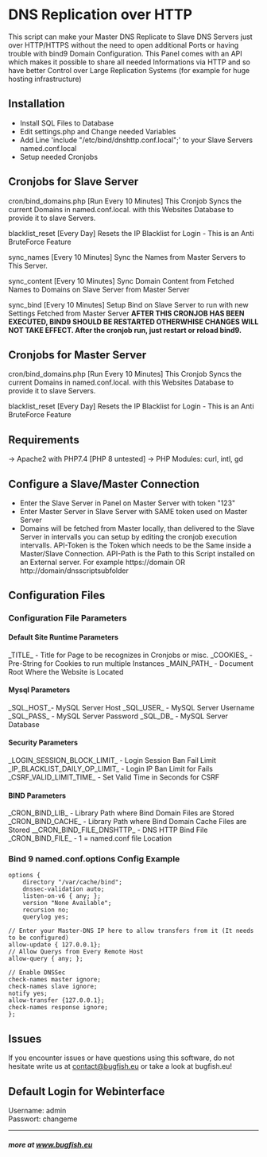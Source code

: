 


# DNS Replication over HTTP
This script can make your Master DNS Replicate to Slave DNS Servers just over HTTP/HTTPS without the need to open additional Ports or having trouble with bind9 Domain Configuration. This Panel comes with an API which makes it possible to share all needed Informations via HTTP and so have better Control over Large Replication Systems (for example for huge hosting infrastructure)

## Installation
* Install SQL Files to Database
* Edit settings.php and Change needed Variables
* Add Line 'include "/etc/bind/dnshttp.conf.local";' to your Slave Servers named.conf.local 
* Setup needed Cronjobs

## Cronjobs for Slave Server
cron/bind_domains.php [Run Every 10 Minutes]
This Cronjob Syncs the current Domains in named.conf.local.
with this Websites Database to provide it to slave Servers.

blacklist_reset [Every Day]
Resets the IP Blacklist for Login - This is an Anti BruteForce Feature

sync_names [Every 10 Minutes]
Sync the Names from Master Servers to This Server.

sync_content [Every 10 Minutes]
Sync Domain Content from Fetched Names to Domains on Slave Server from Master Server

sync_bind [Every 10 Minutes]
Setup Bind on Slave Server to run with new Settings Fetched from Master Server
**AFTER THIS CRONJOB HAS BEEN EXECUTED, BIND9 SHOULD BE 	RESTARTED OTHERWHISE CHANGES WILL NOT TAKE EFFECT. After the cronjob run, just 	restart or reload bind9.**

## Cronjobs for Master Server
cron/bind_domains.php [Run Every 10 Minutes]
This Cronjob Syncs the current Domains in named.conf.local.
with this Websites Database to provide it to slave Servers.

blacklist_reset [Every Day]
Resets the IP Blacklist for Login - This is an Anti BruteForce Feature

## Requirements  
-> Apache2 with PHP7.4 [PHP 8 untested]
-> PHP Modules: curl, intl, gd

##  Configure a Slave/Master Connection
- Enter the Slave Server in Panel on Master Server with token "123"
- Enter Master Server in Slave Server with SAME token used on Master Server 
- Domains will be fetched from Master locally, than delivered to the Slave Server in intervalls you can setup by editing the cronjob execution intervalls. API-Token is the Token which needs to be the Same inside a Master/Slave Connection. API-Path is the Path to this Script installed on an External server. For example https://domain OR http://domain/dnsscriptsubfolder

##  Configuration Files

### Configuration File Parameters
#### Default Site Runtime Parameters
\_TITLE\_ - Title for Page to be recognizes in Cronjobs or misc.
\_COOKIES\_ - Pre-String for Cookies to run multiple Instances
\_MAIN_PATH\_ - Document Root Where the Website is Located
#### Mysql Parameters
\_SQL_HOST\_- MySQL Server Host
\_SQL_USER\_ - MySQL Server Username
\_SQL_PASS\_ - MySQL Server Password
\_SQL_DB\_ - MySQL Server Database
#### Security Parameters
\_LOGIN_SESSION_BLOCK_LIMIT\_  - Login Session Ban Fail Limit
\_IP_BLACKLIST_DAILY_OP_LIMIT\_ - Login IP Ban Limit for Fails
\_CSRF_VALID_LIMIT_TIME\_ - Set Valid Time in Seconds for CSRF
#### BIND Parameters
\_CRON_BIND_LIB\_ - Library Path where Bind Domain Files are Stored
\_CRON_BIND_CACHE\_ - Library Path where Bind Domain Cache Files are Stored
\__CRON_BIND_FILE_DNSHTTP\_ - DNS HTTP Bind File
\_CRON_BIND_FILE\_ - 1 =  named.conf file Location

### Bind 9 named.conf.options Config Example

	options {
		directory "/var/cache/bind";
	    dnssec-validation auto;
	    listen-on-v6 { any; };
	    version "None Available";
	    recursion no;
	    querylog yes;

    // Enter your Master-DNS IP here to allow transfers from it (It needs to be configured)
    allow-update { 127.0.0.1};
    // Allow Querys from Every Remote Host
    allow-query { any; };

    // Enable DNSSec
    check-names master ignore;
    check-names slave ignore;
    notify yes;
    allow-transfer {127.0.0.1};
    check-names response ignore;
	};

## Issues
If you encounter issues or have questions using this software, do not hesitate write us at contact@bugfish.eu or take a look at bugfish.eu!

## Default Login for Webinterface
Username: admin  
Passwort: changeme

----------------------------------------------------------------
##### more at www.bugfish.eu 
